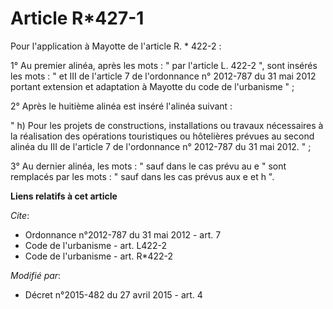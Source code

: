 # Article R*427-1

Pour l'application à Mayotte de l'article R. * 422-2 :

1° Au premier alinéa, après les mots : " par l'article L. 422-2 ", sont insérés les mots : " et III de l'article 7 de
l'ordonnance n° 2012-787 du 31 mai 2012 portant extension et adaptation à Mayotte du code de l'urbanisme " ;

2° Après le huitième alinéa est inséré l'alinéa suivant :

" h) Pour les projets de constructions, installations ou travaux nécessaires à la réalisation des opérations touristiques ou
hôtelières prévues au second alinéa du III de l'article 7 de l'ordonnance n° 2012-787 du 31 mai 2012. " ;

3° Au dernier alinéa, les mots : " sauf dans le cas prévu au e " sont remplacés par les mots : " sauf dans les cas prévus aux
e et h ".

**Liens relatifs à cet article**

_Cite_:

  - Ordonnance n°2012-787 du 31 mai 2012 - art. 7
  - Code de l'urbanisme - art. L422-2
  - Code de l'urbanisme - art. R*422-2

_Modifié par_:

  - Décret n°2015-482 du 27 avril 2015 - art. 4

